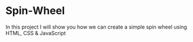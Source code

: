 # Spin-Wheel
In this project I will show you how we can create a simple spin wheel using HTML, CSS &amp; JavaScript
